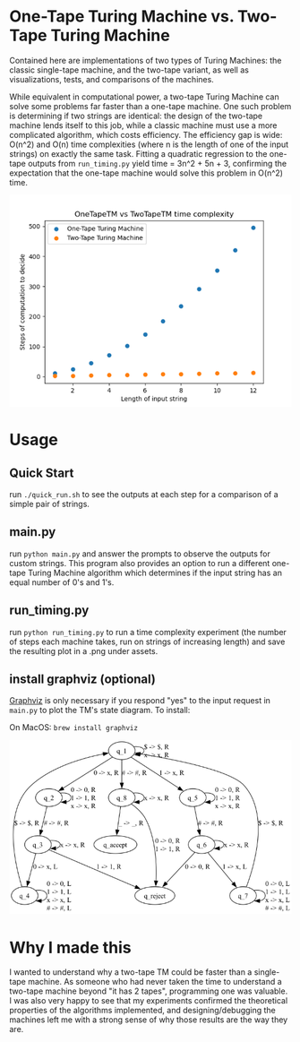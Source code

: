 # One-Tape Turing Machine vs. Two-Tape Turing Machine

Contained here are implementations of two types of Turing Machines: the classic single-tape machine, and the two-tape variant, as well as visualizations, tests, and comparisons of the machines.

While equivalent in computational power, a two-tape Turing Machine can solve some problems far faster than a one-tape machine. One such problem is determining if two strings are identical: 
the design of the two-tape machine lends itself to this job, while a classic machine must use a more complicated algorithm, which costs efficiency. The efficiency gap is wide: O(n^2) and O(n) time 
complexities (where n is the length of one of the input strings) on exactly the same task. Fitting a quadratic regression to the one-tape outputs from `run_timing.py` yield time = 3n^2 + 5n + 3,
confirming the expectation that the one-tape machine would solve this problem in O(n^2) time.

![time_complexity_graph](assets/oneTape_vs_twoTape_timeComplexity.png)

# Usage

## Quick Start

run `./quick_run.sh` to see the outputs at each step for a comparison of a simple pair of strings. 

## main.py

run `python main.py` and answer the prompts to observe the outputs for custom strings. This program also provides an option to run a different one-tape Turing Machine algorithm which determines if the
input string has an equal number of 0's and 1's.

## run_timing.py

run `python run_timing.py` to run a time complexity experiment (the number of steps each machine takes, run on strings of increasing length) and save the resulting plot in a .png under assets.

## install graphviz (optional)

[Graphviz](https://graphviz.org/) is only necessary if you respond "yes" to the input request in `main.py` to plot the TM's state diagram. To install: 

On MacOS: `brew install graphviz`

![one_tape_identical_decider](assets/OneTape_IdenticalStrings_StateDiagram.png)

# Why I made this

I wanted to understand why a two-tape TM could be faster than a single-tape machine. As someone who had never taken the time to understand a two-tape machine beyond "it has 2 tapes", programming
one was valuable. I was also very happy to see that my experiments confirmed the theoretical properties of the algorithms implemented, and designing/debugging the machines left me with a strong sense
of why those results are the way they are.




